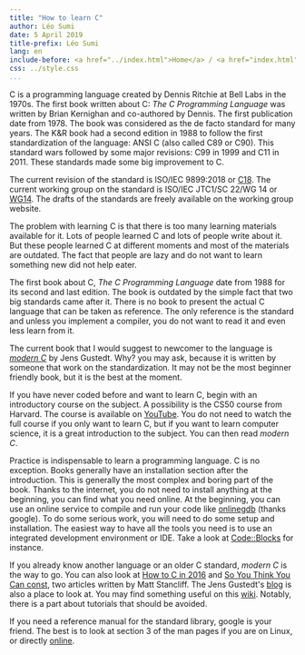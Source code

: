 ```yaml
---
title: "How to learn C"
author: Léo Sumi
date: 5 April 2019
title-prefix: Léo Sumi
lang: en
include-before: <a href="../index.html">Home</a> / <a href="index.html">Articles</a>
css: ../style.css
...
```


C is a programming language created by Dennis Ritchie at Bell Labs in the 1970s. The first book written about C: *The C Programming Language* was written by Brian Kernighan and co-authored by Dennis. The first publication date from 1978. The book was considered as the de facto standard for many years. The K&R book had a second edition in 1988 to follow the first standardization of the language: ANSI C (also called C89 or C90). This standard wars followed by some major revisions: C99 in 1999 and C11 in 2011. These standards made some big improvement to C.

The current revision of the standard is ISO/IEC 9899:2018 or [C18][iso]. The current working group on the standard is ISO/IEC JTC1/SC 22/WG 14 or [WG14][open-std]. The drafts of the standards are freely available on the working group website.

The problem with learning C is that there is too many learning materials available for it. Lots of people learned C and lots of people write about it. But these people learned C at different moments and most of the materials are outdated. The fact that people are lazy and do not want to learn something new did not help eater.

The first book about C, *The C Programming Language* date from 1988 for its second and last edition. The book is outdated by the simple fact that two big standards came after it. There is no book to present the actual C language that can be taken as reference. The only reference is the standard and unless you implement a compiler, you do not want to read it and even less learn from it.

The current book that I would suggest to newcomer to the language is *[modern C][modern-c]* by Jens Gustedt. Why? you may ask, because it is written by someone that work on the standardization. It may not be the most beginner friendly book, but it is the best at the moment.

If you have never coded before and want to learn C, begin with an introductory course on the subject. A possibility is the CS50 course from Harvard. The course is available on [YouTube][cs50]. You do not need to watch the full course if you only want to learn C, but if you want to learn computer science, it is a great introduction to the subject. You can then read *modern C*.

Practice is indispensable to learn a programming language. C is no exception. Books generally have an installation section after the introduction. This is generally the most complex and boring part of the book. Thanks to the internet, you do not need to install anything at the beginning, you can find what you need online. At the beginning, you can use an online service to compile and run your code like [onlinegdb][onlinegdb] (thanks google). To do some serious work, you will need to do some setup and installation. The easiest way to have all the tools you need is to use an integrated development environment or IDE. Take a look at [Code::Blocks][codeblocks] for instance.

If you already know another language or an older C standard, *modern C* is the way to go. You can also look at [How to C in 2016][howto-c] and [So You Think You Can const][sytycc], two articles written by Matt Stancliff. The Jens Gustedt's [blog][JG-blog] is also a place to look at. You may find something useful on this [wiki][iso-9899]. Notably, there is a part about tutorials that should be avoided.

If you need a reference manual for the standard library, google is your friend. The best is to look at section 3 of the man pages if you are on Linux, or directly [online][man-pages].

[iso]: https://www.iso.org/standard/74528.html
[open-std]: http://www.open-std.org/JTC1/SC22/WG14/

[cs50]: https://www.youtube.com/user/cs50tv
[modern-c]: http://icube-icps.unistra.fr/img_auth.php/d/db/ModernC.pdf

[onlinegdb]: https://www.onlinegdb.com/
[codeblocks]: http://www.codeblocks.org/

[howto-c]: https://matt.sh/howto-c
[sytycc]: https://matt.sh/sytycc

[JG-blog]: https://gustedt.wordpress.com

[iso-9899]: http://www.iso-9899.info/wiki/Main_Page

[man-pages]: https://www.kernel.org/doc/man-pages/
